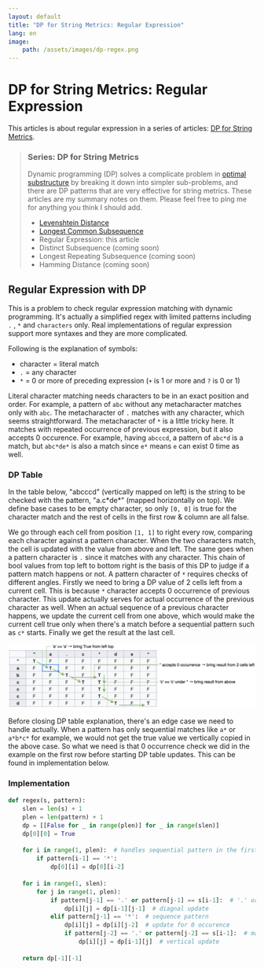 ```yaml
---
layout: default
title: "DP for String Metrics: Regular Expression"
lang: en
image:
    path: /assets/images/dp-regex.png
---
```


# DP for String Metrics: Regular Expression

This articles is about regular expression in a series of articles: [DP for String Metrics](#series-dp-for-string-metrics).

> ### Series: DP for String Metrics
>
> Dynamic programming (DP) solves a complicate problem in [optimal substructure](https://en.wikipedia.org/wiki/Optimal_substructure) by breaking it down into simpler sub-problems, and there are DP patterns that are very effective for string metrics. These articles are my summary notes on them. Please feel free to ping me for anything you think I should add.
>
> - [Levenshtein Distance](/2023/02/03/dp-levenshtein.html) 
> - [Longest Common Subsequence](/2023/02/05/dp-lcs.html)
> - Regular Expression: this article
> - Distinct Subsequence (coming soon)
> - Longest Repeating Subsequence (coming soon)
> - Hamming Distance (coming soon)

## Regular Expression with DP

This is a problem to check regular expression matching with dynamic programming. It's actually a simplified regex with limited patterns including `.` , `*` and `characters` only. Real implementations of regular expression support more syntaxes and they are more complicated.

Following is the explanation of symbols:

- character = literal match
- `.` = any character
- `*` = 0 or more of preceding expression (`+` is 1 or more and `?` is 0 or 1)

Literal character matching needs characters to be in an exact position and order. For example, a pattern of `abc` without any metacharacter matches only with `abc`. The metacharacter of `.` matches with any character, which seems straightforward. The metacharacter of `*` is a little tricky here. It matches with repeated occurrence of previous expression, but it also accepts 0 occurence. For example, having `abcccd`, a pattern of `abc*d` is a match, but `abc*de*` is also a match since `e*` means `e` can exist 0 time as well.

### DP Table

In the table below, "abcccd" (vertically mapped on left) is the string to be checked with the pattern, "a.c\*de\*" (mapped horizontally on top). We define base cases to be empty character, so only `[0, 0]` is true for the character match and the rest of cells in the first row & column are all false.

We go through each cell from position `[1, 1]` to right every row, comparing each character against a pattern character. When the two characters match, the cell is updated with the value from above and left. The same goes when a pattern character is `.` since it matches with any character. This chain of bool values from top left to bottom right is the basis of this DP to judge if a pattern match happens or not. A pattern character of `*` requires checks of different angles. Firstly we need to bring a DP value of 2 cells left from a current cell. This is because `*` character accepts 0 occurrence of previous character. This update actually serves for actual occurrence of the previous character as well. When an actual sequence of a previous character happens, we update the current cell from one above, which would make the current cell true only when there's a match before a sequential pattern such as `c*` starts. Finally we get the result at the last cell.

<img src="/assets/images/dp-regex.png" style="background-color: #FFF;">
<!-- ![dp-regex-table](/image/dp-regex.png) -->

Before closing DP table explanation, there's an edge case we need to handle actually. When a pattern has only sequential matches like `a*` or `a*b*c*` for example, we would not get the true value we vertically copied in the above case. So what we need is that 0 occurrence check we did in the example on the first row before starting DP table updates. This can be found in implementation below.

### Implementation

```python
def regex(s, pattern):
    slen = len(s) + 1
    plen = len(pattern) + 1
    dp = [[False for _ in range(plen)] for _ in range(slen)]
    dp[0][0] = True

    for i in range(1, plen):  # handles sequential pattern in the first row
        if pattern[i-1] == '*':
            dp[0][i] = dp[0][i-2]

    for i in range(1, slen):
        for j in range(1, plen):
            if pattern[j-1] == '.' or pattern[j-1] == s[i-1]:  # '.' or char match
                dp[i][j] = dp[i-1][j-1]  # diagnal update
            elif pattern[j-1] == '*':  # sequence pattern
                dp[i][j] = dp[i][j-2]  # update for 0 occurence
                if pattern[j-2] == '.' or pattern[j-2] == s[i-1]:  # match before sequence pattern
                    dp[i][j] = dp[i-1][j]  # vertical update

    return dp[-1][-1]
```